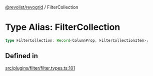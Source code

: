 [@revolist/revogrid](README.md) / FilterCollection

# Type Alias: FilterCollection

```ts
type FilterCollection: Record<ColumnProp, FilterCollectionItem>;
```

## Defined in

[src/plugins/filter/filter.types.ts:101](https://github.com/revolist/revogrid/blob/2f07f30b37da771d7d712c0b9b9b90928758921a/src/plugins/filter/filter.types.ts#L101)

